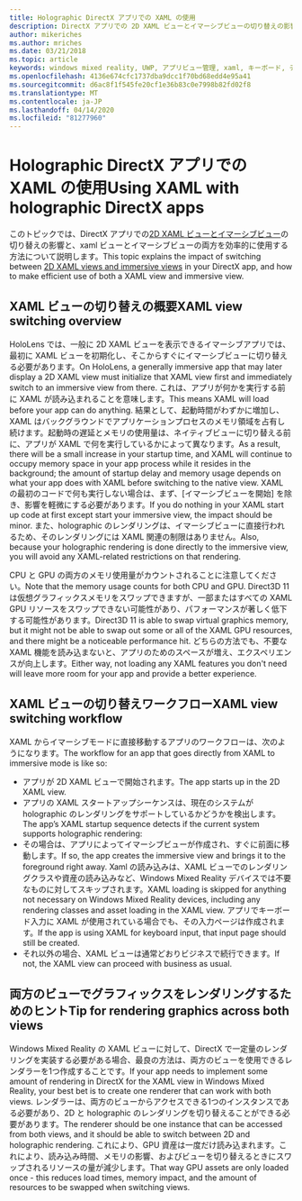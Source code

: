 ```yaml
---
title: Holographic DirectX アプリでの XAML の使用
description: DirectX アプリでの 2D XAML ビューとイマーシブビューの切り替えの影響と、XAML ビューとイマーシブビューの両方を効率的に使用する方法について説明します。
author: mikeriches
ms.author: mriches
ms.date: 03/21/2018
ms.topic: article
keywords: windows mixed reality, UWP, アプリビュー管理, xaml, キーボード, チュートリアル, DirectX
ms.openlocfilehash: 4136e674cfc1737dba9dcc1f70bd68edd4e95a41
ms.sourcegitcommit: d6ac8f1f545fe20cf1e36b83c0e7998b82fd02f8
ms.translationtype: MT
ms.contentlocale: ja-JP
ms.lasthandoff: 04/14/2020
ms.locfileid: "81277960"
---
```

# <a name="using-xaml-with-holographic-directx-apps"></a><span data-ttu-id="bc9a7-104">Holographic DirectX アプリでの XAML の使用</span><span class="sxs-lookup"><span data-stu-id="bc9a7-104">Using XAML with holographic DirectX apps</span></span>

<span data-ttu-id="bc9a7-105">このトピックでは、DirectX アプリでの[2D XAML ビューとイマーシブビュー](app-views.md)の切り替えの影響と、xaml ビューとイマーシブビューの両方を効率的に使用する方法について説明します。</span><span class="sxs-lookup"><span data-stu-id="bc9a7-105">This topic explains the impact of switching between [2D XAML views and immersive views](app-views.md) in your DirectX app, and how to make efficient use of both a XAML view and immersive view.</span></span>

## <a name="xaml-view-switching-overview"></a><span data-ttu-id="bc9a7-106">XAML ビューの切り替えの概要</span><span class="sxs-lookup"><span data-stu-id="bc9a7-106">XAML view switching overview</span></span>

<span data-ttu-id="bc9a7-107">HoloLens では、一般に 2D XAML ビューを表示できるイマーシブアプリでは、最初に XAML ビューを初期化し、そこからすぐにイマーシブビューに切り替える必要があります。</span><span class="sxs-lookup"><span data-stu-id="bc9a7-107">On HoloLens, a generally immersive app that may later display a 2D XAML view must initialize that XAML view first and immediately switch to an immersive view from there.</span></span> <span data-ttu-id="bc9a7-108">これは、アプリが何かを実行する前に XAML が読み込まれることを意味します。</span><span class="sxs-lookup"><span data-stu-id="bc9a7-108">This means XAML will load before your app can do anything.</span></span> <span data-ttu-id="bc9a7-109">結果として、起動時間がわずかに増加し、XAML はバックグラウンドでアプリケーションプロセスのメモリ領域を占有し続けます。起動時の遅延とメモリの使用量は、ネイティブビューに切り替える前に、アプリが XAML で何を実行しているかによって異なります。</span><span class="sxs-lookup"><span data-stu-id="bc9a7-109">As a result, there will be a small increase in your startup time, and XAML will continue to occupy memory space in your app process while it resides in the background; the amount of startup delay and memory usage depends on what your app does with XAML before switching to the native view.</span></span> <span data-ttu-id="bc9a7-110">XAML の最初のコードで何も実行しない場合は、まず、[イマーシブビューを開始] を除き、影響を軽微にする必要があります。</span><span class="sxs-lookup"><span data-stu-id="bc9a7-110">If you do nothing in your XAML start up code at first except start your immersive view, the impact should be minor.</span></span> <span data-ttu-id="bc9a7-111">また、holographic のレンダリングは、イマーシブビューに直接行われるため、そのレンダリングには XAML 関連の制限はありません。</span><span class="sxs-lookup"><span data-stu-id="bc9a7-111">Also, because your holographic rendering is done directly to the immersive view, you will avoid any XAML-related restrictions on that rendering.</span></span>

<span data-ttu-id="bc9a7-112">CPU と GPU の両方のメモリ使用量がカウントされることに注意してください。</span><span class="sxs-lookup"><span data-stu-id="bc9a7-112">Note that the memory usage counts for both CPU and GPU.</span></span> <span data-ttu-id="bc9a7-113">Direct3D 11 は仮想グラフィックスメモリをスワップできますが、一部またはすべての XAML GPU リソースをスワップできない可能性があり、パフォーマンスが著しく低下する可能性があります。</span><span class="sxs-lookup"><span data-stu-id="bc9a7-113">Direct3D 11 is able to swap virtual graphics memory, but it might not be able to swap out some or all of the XAML GPU resources, and there might be a noticeable performance hit.</span></span> <span data-ttu-id="bc9a7-114">どちらの方法でも、不要な XAML 機能を読み込まないと、アプリのためのスペースが増え、エクスペリエンスが向上します。</span><span class="sxs-lookup"><span data-stu-id="bc9a7-114">Either way, not loading any XAML features you don't need will leave more room for your app and provide a better experience.</span></span>

## <a name="xaml-view-switching-workflow"></a><span data-ttu-id="bc9a7-115">XAML ビューの切り替えワークフロー</span><span class="sxs-lookup"><span data-stu-id="bc9a7-115">XAML view switching workflow</span></span>

<span data-ttu-id="bc9a7-116">XAML からイマーシブモードに直接移動するアプリのワークフローは、次のようになります。</span><span class="sxs-lookup"><span data-stu-id="bc9a7-116">The workflow for an app that goes directly from XAML to immersive mode is like so:</span></span>
* <span data-ttu-id="bc9a7-117">アプリが 2D XAML ビューで開始されます。</span><span class="sxs-lookup"><span data-stu-id="bc9a7-117">The app starts up in the 2D XAML view.</span></span>
* <span data-ttu-id="bc9a7-118">アプリの XAML スタートアップシーケンスは、現在のシステムが holographic のレンダリングをサポートしているかどうかを検出します。</span><span class="sxs-lookup"><span data-stu-id="bc9a7-118">The app’s XAML startup sequence detects if the current system supports holographic rendering:</span></span>
* <span data-ttu-id="bc9a7-119">その場合は、アプリによってイマーシブビューが作成され、すぐに前面に移動します。</span><span class="sxs-lookup"><span data-stu-id="bc9a7-119">If so, the app creates the immersive view and brings it to the foreground right away.</span></span> <span data-ttu-id="bc9a7-120">Xaml の読み込みは、XAML ビューでのレンダリングクラスや資産の読み込みなど、Windows Mixed Reality デバイスでは不要なものに対してスキップされます。</span><span class="sxs-lookup"><span data-stu-id="bc9a7-120">XAML loading is skipped for anything not necessary on Windows Mixed Reality devices, including any rendering classes and asset loading in the XAML view.</span></span> <span data-ttu-id="bc9a7-121">アプリでキーボード入力に XAML が使用されている場合でも、その入力ページは作成されます。</span><span class="sxs-lookup"><span data-stu-id="bc9a7-121">If the app is using XAML for keyboard input, that input page should still be created.</span></span>
* <span data-ttu-id="bc9a7-122">それ以外の場合、XAML ビューは通常どおりビジネスで続行できます。</span><span class="sxs-lookup"><span data-stu-id="bc9a7-122">If not, the XAML view can proceed with business as usual.</span></span>

## <a name="tip-for-rendering-graphics-across-both-views"></a><span data-ttu-id="bc9a7-123">両方のビューでグラフィックスをレンダリングするためのヒント</span><span class="sxs-lookup"><span data-stu-id="bc9a7-123">Tip for rendering graphics across both views</span></span>

<span data-ttu-id="bc9a7-124">Windows Mixed Reality の XAML ビューに対して、DirectX で一定量のレンダリングを実装する必要がある場合、最良の方法は、両方のビューを使用できるレンダラーを1つ作成することです。</span><span class="sxs-lookup"><span data-stu-id="bc9a7-124">If your app needs to implement some amount of rendering in DirectX for the XAML view in Windows Mixed Reality, your best bet is to create one renderer that can work with both views.</span></span> <span data-ttu-id="bc9a7-125">レンダラーは、両方のビューからアクセスできる1つのインスタンスである必要があり、2D と holographic のレンダリングを切り替えることができる必要があります。</span><span class="sxs-lookup"><span data-stu-id="bc9a7-125">The renderer should be one instance that can be accessed from both views, and it should be able to switch between 2D and holographic rendering.</span></span> <span data-ttu-id="bc9a7-126">これにより、GPU 資産は一度だけ読み込まれます。これにより、読み込み時間、メモリの影響、およびビューを切り替えるときにスワップされるリソースの量が減少します。</span><span class="sxs-lookup"><span data-stu-id="bc9a7-126">That way GPU assets are only loaded once - this reduces load times, memory impact, and the amount of resources to be swapped when switching views.</span></span>
